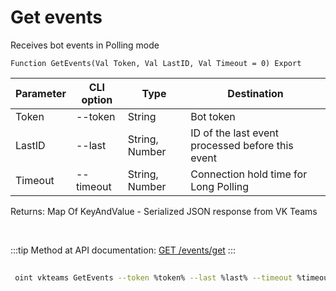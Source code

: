﻿---
sidebar_position: 2
---

# Get events
 Receives bot events in Polling mode



`Function GetEvents(Val Token, Val LastID, Val Timeout = 0) Export`

 | Parameter | CLI option | Type | Destination |
 |-|-|-|-|
 | Token | --token | String | Bot token |
 | LastID | --last | String, Number | ID of the last event processed before this event |
 | Timeout | --timeout | String, Number | Connection hold time for Long Polling |

 
 Returns: Map Of KeyAndValue - Serialized JSON response from VK Teams

<br/>

:::tip
Method at API documentation: [GET /events/get](https://teams.vk.com/botapi/#/events/get_events_get)
:::
<br/>


	


```sh title="CLI command example"
 
 oint vkteams GetEvents --token %token% --last %last% --timeout %timeout%

```


